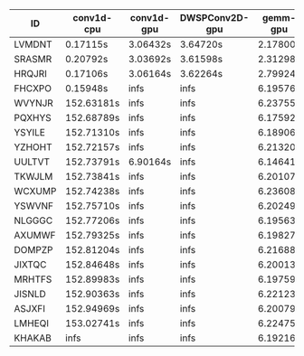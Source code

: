 |ID|conv1d-cpu|conv1d-gpu|DWSPConv2D-gpu|gemm-gpu|avg|
|-|-|-|-|-|-|
|LVMDNT|0.17115s|3.06432s|3.64720s|2.17800s|2.26517s|
|SRASMR|0.20792s|3.03692s|3.61598s|2.31298s|2.29345s|
|HRQJRI|0.17106s|3.06164s|3.62264s|2.79924s|2.41365s|
|FHCXPO|0.15948s|infs|infs|6.19576s|infs|
|WVYNJR|152.63181s|infs|infs|6.23755s|infs|
|PQXHYS|152.68789s|infs|infs|6.17592s|infs|
|YSYILE|152.71310s|infs|infs|6.18906s|infs|
|YZHOHT|152.72157s|infs|infs|6.21320s|infs|
|UULTVT|152.73791s|6.90164s|infs|6.14641s|infs|
|TKWJLM|152.73841s|infs|infs|6.20107s|infs|
|WCXUMP|152.74238s|infs|infs|6.23608s|infs|
|YSWVNF|152.75710s|infs|infs|6.20249s|infs|
|NLGGGC|152.77206s|infs|infs|6.19563s|infs|
|AXUMWF|152.79325s|infs|infs|6.19827s|infs|
|DOMPZP|152.81204s|infs|infs|6.21688s|infs|
|JIXTQC|152.84648s|infs|infs|6.20013s|infs|
|MRHTFS|152.89983s|infs|infs|6.19759s|infs|
|JISNLD|152.90363s|infs|infs|6.22123s|infs|
|ASJXFI|152.94969s|infs|infs|6.20079s|infs|
|LMHEQI|153.02741s|infs|infs|6.22475s|infs|
|KHAKAB|infs|infs|infs|6.19216s|infs|
